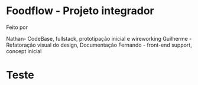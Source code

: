 # Foodflow - Projeto integrador

Feito por 

Nathan- CodeBase, fullstack, prototipação inicial e wireworking
Guilherme - Refatoração visual do design, Documentação
Fernando - front-end support, concept inicial 


# Teste
